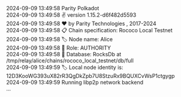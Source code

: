 <div id="termynal" data-termynal>
    <span>2024-09-09 13:49:58 Parity Polkadot</span>
    <br>
    <span>2024-09-09 13:49:58 ✌️  version 1.15.2-d6f482d5593</span>
    <br>
    <span>2024-09-09 13:49:58 ❤️  by Parity Technologies <admin@parity.io>, 2017-2024</span>
    <br>
    <span>2024-09-09 13:49:58 📋 Chain specification: Rococo Local Testnet</span>
    <br>
    <span>2024-09-09 13:49:58 🏷  Node name: Alice</span>
    <br>
    <span>2024-09-09 13:49:58 👤 Role: AUTHORITY</span>
    <br>
    <span>2024-09-09 13:49:58 💾 Database: RocksDb at /tmp/relay/alice/chains/rococo_local_testnet/db/full<span>
    <br>
    <span>2024-09-09 13:49:59 🏷  Local node identity is: 12D3KooWG393uX82rR3QgDkZpb7U8StzuRx9BQUXCvWsP1ctgygp</span>
    <br>
    <span>2024-09-09 13:49:59 Running libp2p network backend</span>
    <br>
    <span>...</span>
</div>